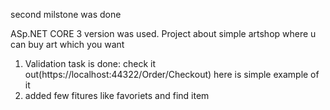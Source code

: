 second milstone was done 

ASp.NET CORE 3 version was used. Project about simple artshop where u can buy art which you want


1) Validation task is done: check it out(https://localhost:44322/Order/Checkout) here is simple example of it
2) added few fitures like favoriets and find item


